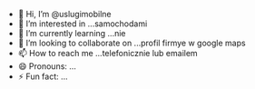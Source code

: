 - 👋 Hi, I’m @uslugimobilne
- 👀 I’m interested in ...samochodami 
- 🌱 I’m currently learning ...nie
- 💞️ I’m looking to collaborate on ...profil firmye w google maps
- 📫 How to reach me ...telefonicznie lub emailem
- 😄 Pronouns: ...
- ⚡ Fun fact: ...

<!---
uslugimobilne/uslugimobilne is a ✨ special ✨ repository because its `README.md` (this file) appears on your GitHub profile.
You can click the Preview link to take a look at your changes.
--->
